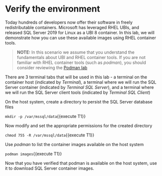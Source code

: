 # Verify the environment

Today hundreds of developers now offer their software in freely redistributable containers. Microsoft 
has leveraged RHEL UBIs, and released SQL Server 2019 for Linux as a UBI 8 container. In this lab, we
will demonstrate how you can use these available images using RHEL container tools.

> **NOTE:** In this scenario we assume that you understand the fundamentals about UBI and RHEL container tools. If you are not familiar with RHEL container tools (such as *podman*), you should consider reviewing the [Podman lab](https://lab.redhat.com/podman-deploy)

There are 3 terminal tabs that will be used in this lab - a terminal on the container host (indicated by *Terminal*), a terminal where we will run the SQL Server container (indicated by *Terminal SQL Server*), and a terminal where we will run the SQL Server client tools (indicated by *Terminal SQL Client*)

On the host system, create a directory to persist the SQL Server database files

`mkdir -p /var/mssql/data`{{execute T1}}

Now modify and set the appropriate permissions for the created directory

`chmod 755 -R /var/mssql/data`{{execute T1}}

Use *podman* to list the container images available on the host system

`podman images`{{execute T1}}

Now that you have verified that podman is available on the host system, use it to download SQL Server container images.
